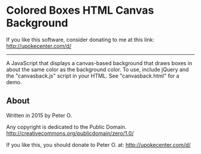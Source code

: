 Colored Boxes HTML Canvas Background
====

If you like this software, consider donating to me at this link: http://upokecenter.com/d/

----

A JavaScript that displays a canvas-based background that draws boxes in about the same
color as the background color.  To use, include jQuery and the "canvasback.js" script in your
HTML.  See "canvasback.html" for a demo.

About
-----------

Written in 2015 by Peter O.

Any copyright is dedicated to the Public Domain.
http://creativecommons.org/publicdomain/zero/1.0/

If you like this, you should donate to Peter O.
at: http://upokecenter.com/d/
